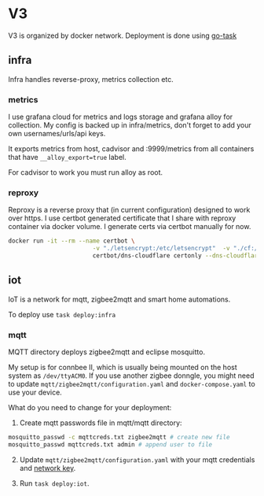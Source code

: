 # V3

V3 is organized by docker network. Deployment is done using [go-task](https://github.com/go-task/task)

## infra

Infra handles reverse-proxy, metrics collection etc.

### metrics

I use grafana cloud for metrics and logs storage and grafana alloy for collection. My config is backed up in infra/metrics, don't forget to add your own usernames/urls/api keys.

It exports metrics from host, cadvisor and :9999/metrics from all containers that have `__alloy_export=true` label.

For cadvisor to work you must run alloy as root.

### reproxy

Reproxy is a reverse proxy that (in current configuration) designed to work over https. I use certbot generated certificate that I share with reproxy container via docker volume. I generate certs via certbot manually for now.

```sh
docker run -it --rm --name certbot \
                        -v "./letsencrypt:/etc/letsencrypt"  -v "./cf:/cf" \
                        certbot/dns-cloudflare certonly --dns-cloudflare --dns-cloudflare-credentials='/cf/cfcreds'  -d '*.myhostname'
```



## iot

IoT is a network for mqtt, zigbee2mqtt and smart home automations.

To deploy use `task deploy:infra`

### mqtt

MQTT directory deploys zigbee2mqtt and eclipse mosquitto.

My setup is for connbee II, which is usually being mounted on the host system as `/dev/ttyACM0`. If you use another zigbee donngle, you might need to update `mqtt/zigbee2mqtt/configuration.yaml` and `docker-compose.yaml` to use your device.

What do you need to change for your deployment:

1. Create mqtt passwords file in mqtt/mqtt directory:
```sh
mosquitto_passwd -c mqttcreds.txt zigbee2mqtt # create new file
mosquitto_passwd mqttcreds.txt admin # append user to file
```

2. Update `mqtt/zigbee2mqtt/configuration.yaml` with your mqtt credentials and [network key](https://www.zigbee2mqtt.io/guide/configuration/zigbee-network.html#network-config).


3. Run `task deploy:iot`.